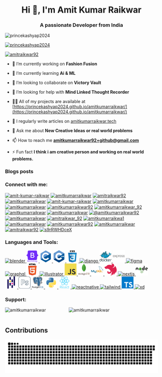 <h1 align="center">Hi 👋, I'm Amit Kumar Raikwar</h1>
<h3 align="center">A passionate Developer from India</h3>

<p align="left"> <img src="https://komarev.com/ghpvc/?username=princekashyap2024&label=Profile%20views&color=0e75b6&style=flat" alt="princekashyap2024" /> </p>

<p align="left"> <a href="https://github.com/ryo-ma/github-profile-trophy"><img src="https://github-profile-trophy.vercel.app/?username=princekashyap2024" alt="princekashyap2024" /></a> </p>

<p align="left"> <a href="https://twitter.com/amitraikwar92" target="blank"><img src="https://img.shields.io/twitter/follow/amitraikwar92?logo=twitter&style=for-the-badge" alt="amitraikwar92" /></a> </p>

- 🔭 I’m currently working on **Fashion Fusion**

- 🌱 I’m currently learning **Ai & ML**

- 👯 I’m looking to collaborate on **Victory Vault**

- 🤝 I’m looking for help with **Mind Linked Thought Recorder**

- 👨‍💻 All of my projects are available at [https://princekashyap2024.github.io/amitkumarraikwar/](https://princekashyap2024.github.io/amitkumarraikwar/)

- 📝 I regularly write articles on [amitkumarraikwar.tech](amitkumarraikwar.tech)

- 💬 Ask me about **New Creative Ideas or real world problems**

- 📫 How to reach me **amitkumarraikwar92+github@gmail.com**

- ⚡ Fun fact **I think i am creative person and working on real world problems.**

### Blogs posts
<!-- BLOG-POST-LIST:START -->
<!-- BLOG-POST-LIST:END -->

<h3 align="left">Connect with me:</h3>
<p align="left">
<a href="https://codepen.io/amit-kumar-raikwar" target="blank"><img align="center" src="https://raw.githubusercontent.com/rahuldkjain/github-profile-readme-generator/master/src/images/icons/Social/codepen.svg" alt="amit-kumar-raikwar" height="30" width="40" /></a>
<a href="https://dev.to/amitkumarraikwar" target="blank"><img align="center" src="https://raw.githubusercontent.com/rahuldkjain/github-profile-readme-generator/master/src/images/icons/Social/devto.svg" alt="amitkumarraikwar" height="30" width="40" /></a>
<a href="https://twitter.com/amitraikwar92" target="blank"><img align="center" src="https://raw.githubusercontent.com/rahuldkjain/github-profile-readme-generator/master/src/images/icons/Social/twitter.svg" alt="amitraikwar92" height="30" width="40" /></a>
<a href="https://linkedin.com/in/amitkumarraikwar" target="blank"><img align="center" src="https://raw.githubusercontent.com/rahuldkjain/github-profile-readme-generator/master/src/images/icons/Social/linked-in-alt.svg" alt="amitkumarraikwar" height="30" width="40" /></a>
<a href="https://stackoverflow.com/users/amit-kumar-raikwar" target="blank"><img align="center" src="https://raw.githubusercontent.com/rahuldkjain/github-profile-readme-generator/master/src/images/icons/Social/stack-overflow.svg" alt="amit-kumar-raikwar" height="30" width="40" /></a>
<a href="https://codesandbox.com/amitkumarraikwar" target="blank"><img align="center" src="https://raw.githubusercontent.com/rahuldkjain/github-profile-readme-generator/master/src/images/icons/Social/codesandbox.svg" alt="amitkumarraikwar" height="30" width="40" /></a>
<a href="https://kaggle.com/amitkumarraikwar" target="blank"><img align="center" src="https://raw.githubusercontent.com/rahuldkjain/github-profile-readme-generator/master/src/images/icons/Social/kaggle.svg" alt="amitkumarraikwar" height="30" width="40" /></a>
<a href="https://fb.com/amitkumarraikwar92" target="blank"><img align="center" src="https://raw.githubusercontent.com/rahuldkjain/github-profile-readme-generator/master/src/images/icons/Social/facebook.svg" alt="amitkumarraikwar92" height="30" width="40" /></a>
<a href="https://instagram.com/amitkumarraikwar_92" target="blank"><img align="center" src="https://raw.githubusercontent.com/rahuldkjain/github-profile-readme-generator/master/src/images/icons/Social/instagram.svg" alt="amitkumarraikwar_92" height="30" width="40" /></a>
<a href="https://dribbble.com/amitkumarraikwar" target="blank"><img align="center" src="https://raw.githubusercontent.com/rahuldkjain/github-profile-readme-generator/master/src/images/icons/Social/dribbble.svg" alt="amitkumarraikwar" height="30" width="40" /></a>
<a href="https://www.behance.net/amitkumarraikwar" target="blank"><img align="center" src="https://raw.githubusercontent.com/rahuldkjain/github-profile-readme-generator/master/src/images/icons/Social/behance.svg" alt="amitkumarraikwar" height="30" width="40" /></a>
<a href="https://medium.com/@amitkumarraikwar92" target="blank"><img align="center" src="https://raw.githubusercontent.com/rahuldkjain/github-profile-readme-generator/master/src/images/icons/Social/medium.svg" alt="@amitkumarraikwar92" height="30" width="40" /></a>
<a href="https://www.youtube.com/c/amitkumarraikwar" target="blank"><img align="center" src="https://raw.githubusercontent.com/rahuldkjain/github-profile-readme-generator/master/src/images/icons/Social/youtube.svg" alt="amitkumarraikwar" height="30" width="40" /></a>
<a href="https://www.codechef.com/users/amitraikwar_92" target="blank"><img align="center" src="https://cdn.jsdelivr.net/npm/simple-icons@3.1.0/icons/codechef.svg" alt="amitraikwar_92" height="30" width="40" /></a>
<a href="https://www.hackerrank.com/amitkumarraikwa1" target="blank"><img align="center" src="https://raw.githubusercontent.com/rahuldkjain/github-profile-readme-generator/master/src/images/icons/Social/hackerrank.svg" alt="amitkumarraikwa1" height="30" width="40" /></a>
<a href="https://codeforces.com/profile/amitkumarraikwar" target="blank"><img align="center" src="https://raw.githubusercontent.com/rahuldkjain/github-profile-readme-generator/master/src/images/icons/Social/codeforces.svg" alt="amitkumarraikwar" height="30" width="40" /></a>
<a href="https://www.leetcode.com/amitkumarraikwar92" target="blank"><img align="center" src="https://raw.githubusercontent.com/rahuldkjain/github-profile-readme-generator/master/src/images/icons/Social/leet-code.svg" alt="amitkumarraikwar92" height="30" width="40" /></a>
<a href="https://auth.geeksforgeeks.org/user/amitkumarraikwar" target="blank"><img align="center" src="https://raw.githubusercontent.com/rahuldkjain/github-profile-readme-generator/master/src/images/icons/Social/geeks-for-geeks.svg" alt="amitkumarraikwar" height="30" width="40" /></a>
<a href="https://www.topcoder.com/members/amitraikwar92" target="blank"><img align="center" src="https://raw.githubusercontent.com/rahuldkjain/github-profile-readme-generator/master/src/images/icons/Social/topcoder.svg" alt="amitraikwar92" height="30" width="40" /></a>
<a href="https://discord.gg/s9rRWHDceX" target="blank"><img align="center" src="https://raw.githubusercontent.com/rahuldkjain/github-profile-readme-generator/master/src/images/icons/Social/discord.svg" alt="s9rRWHDceX" height="30" width="40" /></a>
</p>

<h3 align="left">Languages and Tools:</h3>
<p align="left"> <a href="https://www.blender.org/" target="_blank" rel="noreferrer"> <img src="https://download.blender.org/branding/community/blender_community_badge_white.svg" alt="blender" width="40" height="40"/> </a> <a href="https://getbootstrap.com" target="_blank" rel="noreferrer"> <img src="https://raw.githubusercontent.com/devicons/devicon/master/icons/bootstrap/bootstrap-plain-wordmark.svg" alt="bootstrap" width="40" height="40"/> </a> <a href="https://www.cprogramming.com/" target="_blank" rel="noreferrer"> <img src="https://raw.githubusercontent.com/devicons/devicon/master/icons/c/c-original.svg" alt="c" width="40" height="40"/> </a> <a href="https://www.w3schools.com/cpp/" target="_blank" rel="noreferrer"> <img src="https://raw.githubusercontent.com/devicons/devicon/master/icons/cplusplus/cplusplus-original.svg" alt="cplusplus" width="40" height="40"/> </a> <a href="https://www.w3schools.com/css/" target="_blank" rel="noreferrer"> <img src="https://raw.githubusercontent.com/devicons/devicon/master/icons/css3/css3-original-wordmark.svg" alt="css3" width="40" height="40"/> </a> <a href="https://www.djangoproject.com/" target="_blank" rel="noreferrer"> <img src="https://cdn.worldvectorlogo.com/logos/django.svg" alt="django" width="40" height="40"/> </a> <a href="https://www.docker.com/" target="_blank" rel="noreferrer"> <img src="https://raw.githubusercontent.com/devicons/devicon/master/icons/docker/docker-original-wordmark.svg" alt="docker" width="40" height="40"/> </a> <a href="https://expressjs.com" target="_blank" rel="noreferrer"> <img src="https://raw.githubusercontent.com/devicons/devicon/master/icons/express/express-original-wordmark.svg" alt="express" width="40" height="40"/> </a> <a href="https://www.figma.com/" target="_blank" rel="noreferrer"> <img src="https://www.vectorlogo.zone/logos/figma/figma-icon.svg" alt="figma" width="40" height="40"/> </a> <a href="https://graphql.org" target="_blank" rel="noreferrer"> <img src="https://www.vectorlogo.zone/logos/graphql/graphql-icon.svg" alt="graphql" width="40" height="40"/> </a> <a href="https://www.w3.org/html/" target="_blank" rel="noreferrer"> <img src="https://raw.githubusercontent.com/devicons/devicon/master/icons/html5/html5-original-wordmark.svg" alt="html5" width="40" height="40"/> </a> <a href="https://www.adobe.com/in/products/illustrator.html" target="_blank" rel="noreferrer"> <img src="https://www.vectorlogo.zone/logos/adobe_illustrator/adobe_illustrator-icon.svg" alt="illustrator" width="40" height="40"/> </a> <a href="https://developer.mozilla.org/en-US/docs/Web/JavaScript" target="_blank" rel="noreferrer"> <img src="https://raw.githubusercontent.com/devicons/devicon/master/icons/javascript/javascript-original.svg" alt="javascript" width="40" height="40"/> </a> <a href="https://www.mongodb.com/" target="_blank" rel="noreferrer"> <img src="https://raw.githubusercontent.com/devicons/devicon/master/icons/mongodb/mongodb-original-wordmark.svg" alt="mongodb" width="40" height="40"/> </a> <a href="https://www.mysql.com/" target="_blank" rel="noreferrer"> <img src="https://raw.githubusercontent.com/devicons/devicon/master/icons/mysql/mysql-original-wordmark.svg" alt="mysql" width="40" height="40"/> </a> <a href="https://nestjs.com/" target="_blank" rel="noreferrer"> <img src="https://raw.githubusercontent.com/devicons/devicon/master/icons/nestjs/nestjs-plain.svg" alt="nestjs" width="40" height="40"/> </a> <a href="https://nextjs.org/" target="_blank" rel="noreferrer"> <img src="https://cdn.worldvectorlogo.com/logos/nextjs-2.svg" alt="nextjs" width="40" height="40"/> </a> <a href="https://nodejs.org" target="_blank" rel="noreferrer"> <img src="https://raw.githubusercontent.com/devicons/devicon/master/icons/nodejs/nodejs-original-wordmark.svg" alt="nodejs" width="40" height="40"/> </a> <a href="https://pandas.pydata.org/" target="_blank" rel="noreferrer"> <img src="https://raw.githubusercontent.com/devicons/devicon/2ae2a900d2f041da66e950e4d48052658d850630/icons/pandas/pandas-original.svg" alt="pandas" width="40" height="40"/> </a> <a href="https://www.photoshop.com/en" target="_blank" rel="noreferrer"> <img src="https://raw.githubusercontent.com/devicons/devicon/master/icons/photoshop/photoshop-line.svg" alt="photoshop" width="40" height="40"/> </a> <a href="https://www.postgresql.org" target="_blank" rel="noreferrer"> <img src="https://raw.githubusercontent.com/devicons/devicon/master/icons/postgresql/postgresql-original-wordmark.svg" alt="postgresql" width="40" height="40"/> </a> <a href="https://www.python.org" target="_blank" rel="noreferrer"> <img src="https://raw.githubusercontent.com/devicons/devicon/master/icons/python/python-original.svg" alt="python" width="40" height="40"/> </a> <a href="https://reactjs.org/" target="_blank" rel="noreferrer"> <img src="https://raw.githubusercontent.com/devicons/devicon/master/icons/react/react-original-wordmark.svg" alt="react" width="40" height="40"/> </a> <a href="https://reactnative.dev/" target="_blank" rel="noreferrer"> <img src="https://reactnative.dev/img/header_logo.svg" alt="reactnative" width="40" height="40"/> </a> <a href="https://tailwindcss.com/" target="_blank" rel="noreferrer"> <img src="https://www.vectorlogo.zone/logos/tailwindcss/tailwindcss-icon.svg" alt="tailwind" width="40" height="40"/> </a> <a href="https://www.typescriptlang.org/" target="_blank" rel="noreferrer"> <img src="https://raw.githubusercontent.com/devicons/devicon/master/icons/typescript/typescript-original.svg" alt="typescript" width="40" height="40"/> </a> <a href="https://www.adobe.com/products/xd.html" target="_blank" rel="noreferrer"> <img src="https://cdn.worldvectorlogo.com/logos/adobe-xd.svg" alt="xd" width="40" height="40"/> </a> </p>

<h3 align="left">Support:</h3>
<p><a href="https://www.buymeacoffee.com/amitkumarraikwar"> <img align="left" src="https://cdn.buymeacoffee.com/buttons/v2/default-yellow.png" height="50" width="210" alt="amitkumarraikwar" /></a><a href="https://ko-fi.com/amitkumarraikwar"> <img align="left" src="https://cdn.ko-fi.com/cdn/kofi3.png?v=3" height="50" width="210" alt="amitkumarraikwar" /></a></p><br><br>

## Contributions
<picture>
  <source media="(prefers-color-scheme: dark)" srcset="snake/github-dark.svg" />
  <source media="(prefers-color-scheme: light)" srcset="snake/github-light.svg" />
  <img alt="github-snake" src="snake/github-light.svg" />
</picture>
